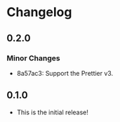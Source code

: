 # Changelog

## 0.2.0

### Minor Changes

- 8a57ac3: Support the Prettier v3.

## 0.1.0

- This is the initial release!
